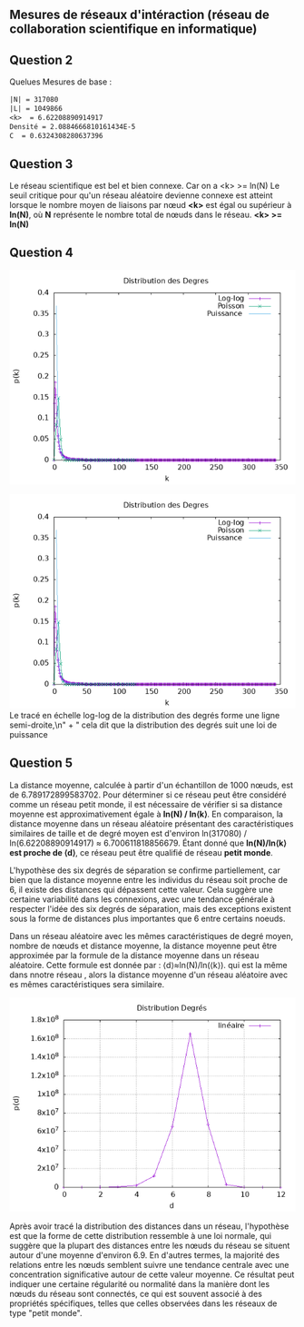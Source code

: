 ## Mesures de réseaux d'intéraction (réseau de collaboration scientifique en informatique)


## Question 2

Quelues Mesures de base :
```
|N| = 317080
|L| = 1049866
<k>  = 6.62208890914917
Densité = 2.0884666810161434E-5
C  = 0.6324308280637396
```
## Question 3

Le réseau scientifique est bel et bien connexe.
Car on a \<k\> >= ln(N)
Le seuil critique pour qu'un réseau aléatoire devienne connexe est atteint lorsque le nombre moyen de liaisons par nœud **\<k\>** est égal ou supérieur à **ln(N)**, où **N** représente le nombre total de nœuds dans le réseau.
**\<k\> >= ln(N)**

## Question 4

![Distribution des degrés](GraphsImages/Mesures/Graph1_Mesures.png)

![Distribution des degrés](GraphsImages/Mesures/Graph1_Mesures.png)
Le tracé en échelle log-log de la distribution des degrés  forme  une ligne semi-droite,\n" +
" cela dit que la distribution des degrés  suit  une loi de puissance

## Question 5

La distance moyenne, calculée à partir d'un échantillon de 1000 nœuds, est de 6.789172899583702. Pour déterminer si ce réseau peut être considéré comme un réseau petit monde, il est nécessaire de vérifier si sa distance moyenne est approximativement égale à **ln⁡(N) / ln⁡⟨k⟩**. En comparaison, la distance moyenne dans un réseau aléatoire présentant des caractéristiques similaires de taille et de degré moyen est d'environ ln(317080) / ln(6.62208890914917) ≈ 6.700611818856679. Étant donné que **ln(⁡N)/ln⁡⟨k⟩ est proche de ⟨d⟩**, ce réseau peut être qualifié de réseau **petit monde**.

L'hypothèse des six degrés de séparation se confirme partiellement, car bien que la distance moyenne entre les individus du réseau soit proche de 6, il existe des distances qui dépassent cette valeur. Cela suggère une certaine variabilité dans les connexions, avec une tendance générale à respecter l'idée des six degrés de séparation, mais des exceptions existent sous la forme de distances plus importantes que 6 entre certains noeuds.

Dans un réseau aléatoire avec les mêmes caractéristiques de degré moyen, nombre de nœuds et distance moyenne, la distance moyenne peut être approximée par la formule de la distance moyenne dans un réseau aléatoire. Cette formule est donnée par : ⟨d⟩≈ln(N)/ln(⟨k⟩). qui est la même dans nnotre réseau , alors la distance moyenne d'un réseau aléatoire avec es mêmes caractéristiques sera similaire.

![Distribution des distances](GraphsImages/Mesures/Graph1_distribDist.png)

Après avoir tracé la distribution des distances dans un réseau, l'hypothèse est que la forme de cette distribution ressemble à une loi normale, qui suggère que la plupart des distances entre les nœuds du réseau se situent autour d'une moyenne d'environ 6.9. En d'autres termes, la majorité des relations entre les nœuds semblent suivre une tendance centrale avec une concentration significative autour de cette valeur moyenne. Ce résultat peut indiquer une certaine régularité ou normalité dans la manière dont les nœuds du réseau sont connectés, ce qui est souvent associé à des propriétés spécifiques, telles que celles observées dans les réseaux de type "petit monde".





